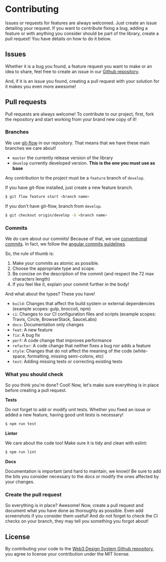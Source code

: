 # Contributing

Issues or requests for features are always welcomed. Just create an issue detailing your request. If you want to contribute fixing a bug, adding a feature or with anything you consider should be part of the library, create a pull request! You have details on how to do it below.

## Issues

Whether it is a bug you found, a feature request you want to make or an idea to share, feel free to create an issue in our [Github repository](https://github.com/davidballester/web3-design-system/issues/new).

And, if it is an issue you found, creating a pull request with your solution for it makes you even more awesome!

## Pull requests

Pull requests are always welcome! To contribute to our project, first, fork the repository and start working from your brand new copy of it!

### Branches

We use [git-flow](https://danielkummer.github.io/git-flow-cheatsheet/) in our repository. That means that we have these main branches we care about!

* `master` the currently release version of the library
* `develop` currently developed version. **This is the one you must use as base**

Any contribution to the project must be a `feature` branch of `develop`.

If you have git-flow installed, just create a new feature branch.

```sh
$ git flow feature start <branch name>
```

If you don't have git-flow, branch from `develop`.

```sh
$ git checkout origin/develop -b <branch name>
```

### Commits

We do care about our commits! Because of that, we use [conventional commits](https://www.conventionalcommits.org/en/v1.0.0-beta.2/). In fact, we follow the [angular commits guidelines](https://github.com/angular/angular/blob/22b96b9/CONTRIBUTING.md#-commit-message-guidelines).

So, the rule of thumb is:

1. Make your commits as atomic as possible.
2. Choose the appropriate type and scope.
3. Be concise on the description of the commit (and respect the 72 max characters length)
4. If you feel like it, explain your commit further in the body!

And what about the types? These you have!

* `build`: Changes that affect the build system or external dependencies (example scopes: gulp, broccoli, npm)
* `ci`: Changes to our CI configuration files and scripts (example scopes: Travis, Circle, BrowserStack, SauceLabs)
* `docs`: Documentation only changes
* `feat`: A new feature
* `fix`: A bug fix
* `perf`: A code change that improves performance
* `refactor`: A code change that neither fixes a bug nor adds a feature
* `style`: Changes that do not affect the meaning of the code (white-space, formatting, missing semi-colons, etc)
* `test`: Adding missing tests or correcting existing tests

### What you should check

So you think you're done? Cool! Now, let's make sure everything is in place before creating a pull request.

**Tests**

Do not forget to add or modify unit tests. Whether you fixed an issue or added a new feature, having good unit tests is necessary!

```sh
$ npm run test
```

**Linter**

We care about the code too! Make sure it is tidy and clean with eslint:

```sh
$ npm run lint
```

**Docs**

Documentation is important (and hard to maintain, we know)! Be sure to add the bits you consider necessary to the docs or modify the ones affected by your changes.

### Create the pull request

So everything is in place? Awesome! Now, create a pull request and document what you have done as thoroughly as possible. Even add screenshots if you consider them useful! And do not forget to check the CI checks on your branch, they may tell you something you forgot about!

## License

By contributing your code to the [Web3 Design System Github repository](https://github.com/davidballester/web3-design-system), you agree to license your contribution under the MIT license.
